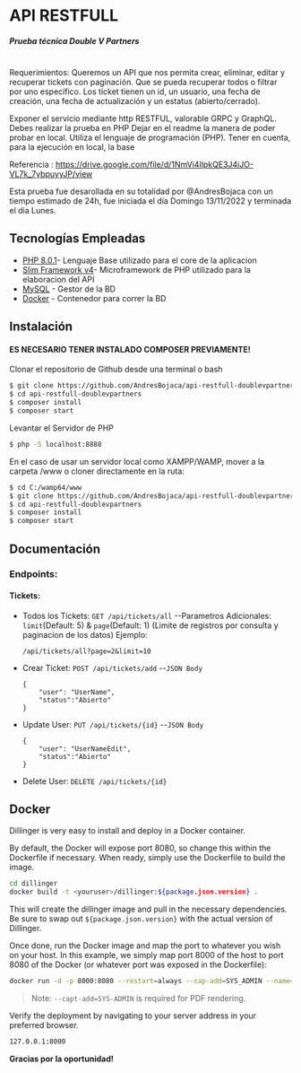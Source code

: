 # API RESTFULL 
##### Prueba técnica Double V Partners
#
Requerimientos: 
Queremos un API que nos permita crear, eliminar, editar y recuperar tickets con paginación. Que se pueda recuperar todos o filtrar por uno específico. Los ticket tienen un id, un usuario, una fecha de creación, una fecha de actualización y un estatus (abierto/cerrado).

Exponer el servicio mediante http RESTFUL, valorable GRPC y GraphQL.
Debes realizar la prueba en PHP
Dejar en el readme la manera de poder probar en local. Utiliza el lenguaje de
programación (PHP). Tener en cuenta, para la ejecución en local, la base

Referencia : https://drive.google.com/file/d/1NmVi4IlpkQE3J4iJO-VL7k_7ybpuyyJP/view

Esta prueba fue desarollada en su totalidad por @AndresBojaca con un tiempo estimado de 24h, fue iniciada el día Domingo
13/11/2022 y terminada el dia Lunes.

## Tecnologías Empleadas
- [PHP 8.0.1](https://www.php.net/manual/es/intro-whatis.php)- Lenguaje Base utilizado para el core de la aplicacion
- [Slim Framework v4](http://dev.slimframework.com/)- Microframework de PHP utilizado para la elaboracion del API 
- [MySQL](https://www.mysql.com/) - Gestor de la BD
- [Docker](https://www.docker.com/) - Contenedor para correr la BD

## Instalación

#### ES NECESARIO TENER INSTALADO COMPOSER PREVIAMENTE!

Clonar el repositorio de Github desde una terminal o bash

```sh
$ git clone https://github.com/AndresBojaca/api-restfull-doublevpartners.git
$ cd api-restfull-doublevpartners
$ composer install
$ composer start
```

Levantar el Servidor de PHP

```sh
$ php -S localhost:8888
```

En el caso de usar un servidor local como XAMPP/WAMP, mover a la carpeta /www o cloner directamente en la ruta:
```sh
$ cd C:/wamp64/www
$ git clone https://github.com/AndresBojaca/api-restfull-doublevpartners.git
$ cd api-restfull-doublevpartners
$ composer install
$ composer start
```



## Documentación
### Endpoints: 

#### Tickets:

- Todos los Tickets: `GET /api/tickets/all`
--Parametros Adicionales: 
`limit`(Default: 5) & `page`(Default: 1) (Limite de registros por consulta y paginacion de los datos)
    Ejemplo:
    ```
    /api/tickets/all?page=2&limit=10
    ```

- Crear Ticket: `POST /api/tickets/add`
--`JSON Body` 
    ```
    {
        "user": "UserName",
        "status":"Abierto"
    }
    ```
- Update User: `PUT /api/tickets/{id}`
     --`JSON Body` 
    ```
    {
        "user": "UserNameEdit",
        "status":"Abierto"
    }
- Delete User: `DELETE /api/tickets/{id}`



## Docker

Dillinger is very easy to install and deploy in a Docker container.

By default, the Docker will expose port 8080, so change this within the
Dockerfile if necessary. When ready, simply use the Dockerfile to
build the image.

```sh
cd dillinger
docker build -t <youruser>/dillinger:${package.json.version} .
```

This will create the dillinger image and pull in the necessary dependencies.
Be sure to swap out `${package.json.version}` with the actual
version of Dillinger.

Once done, run the Docker image and map the port to whatever you wish on
your host. In this example, we simply map port 8000 of the host to
port 8080 of the Docker (or whatever port was exposed in the Dockerfile):

```sh
docker run -d -p 8000:8080 --restart=always --cap-add=SYS_ADMIN --name=dillinger <youruser>/dillinger:${package.json.version}
```

> Note: `--capt-add=SYS-ADMIN` is required for PDF rendering.

Verify the deployment by navigating to your server address in
your preferred browser.

```sh
127.0.0.1:8000
```


**Gracias por la oportunidad!**
